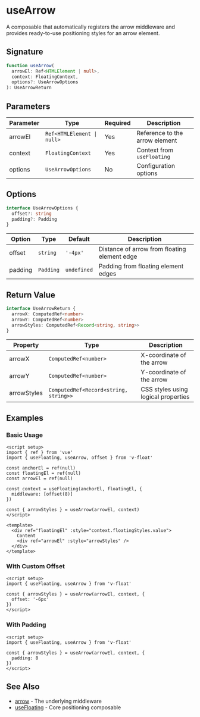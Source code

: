 # useArrow

A composable that automatically registers the arrow middleware and provides ready-to-use positioning styles for an arrow element.

## Signature

```ts
function useArrow(
  arrowEl: Ref<HTMLElement | null>,
  context: FloatingContext,
  options?: UseArrowOptions
): UseArrowReturn
```

## Parameters

| Parameter | Type | Required | Description |
|-----------|------|----------|-------------|
| arrowEl | `Ref<HTMLElement \| null>` | Yes | Reference to the arrow element |
| context | `FloatingContext` | Yes | Context from `useFloating` |
| options | `UseArrowOptions` | No | Configuration options |

## Options

```ts
interface UseArrowOptions {
  offset?: string
  padding?: Padding
}
```

| Option | Type | Default | Description |
|--------|------|---------|-------------|
| offset | `string` | `'-4px'` | Distance of arrow from floating element edge |
| padding | `Padding` | `undefined` | Padding from floating element edges |

## Return Value

```ts
interface UseArrowReturn {
  arrowX: ComputedRef<number>
  arrowY: ComputedRef<number>
  arrowStyles: ComputedRef<Record<string, string>>
}
```

| Property | Type | Description |
|----------|------|-------------|
| arrowX | `ComputedRef<number>` | X-coordinate of the arrow |
| arrowY | `ComputedRef<number>` | Y-coordinate of the arrow |
| arrowStyles | `ComputedRef<Record<string, string>>` | CSS styles using logical properties |

## Examples

### Basic Usage

```vue
<script setup>
import { ref } from 'vue'
import { useFloating, useArrow, offset } from 'v-float'

const anchorEl = ref(null)
const floatingEl = ref(null)
const arrowEl = ref(null)

const context = useFloating(anchorEl, floatingEl, {
  middleware: [offset(8)]
})

const { arrowStyles } = useArrow(arrowEl, context)
</script>

<template>
  <div ref="floatingEl" :style="context.floatingStyles.value">
    Content
    <div ref="arrowEl" :style="arrowStyles" />
  </div>
</template>
```

### With Custom Offset

```vue
<script setup>
import { useFloating, useArrow } from 'v-float'

const { arrowStyles } = useArrow(arrowEl, context, {
  offset: '-6px'
})
</script>
```

### With Padding

```vue
<script setup>
import { useFloating, useArrow } from 'v-float'

const { arrowStyles } = useArrow(arrowEl, context, {
  padding: 8
})
</script>
```

## See Also

- [arrow](/api/arrow) - The underlying middleware
- [useFloating](/api/use-floating) - Core positioning composable
